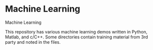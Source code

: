 # Machine Learning
Machine Learning

This repository has various machine learning demos written in Python, Matlab, and c/C++. Some directories contain training material from 3rd party and noted in the files.
